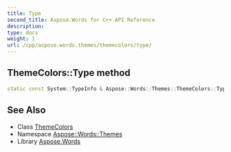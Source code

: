 ```yaml
---
title: Type
second_title: Aspose.Words for C++ API Reference
description: 
type: docs
weight: 1
url: /cpp/aspose.words.themes/themecolors/type/
---
```

## ThemeColors::Type method




```cpp
static const System::TypeInfo & Aspose::Words::Themes::ThemeColors::Type()
```

## See Also

* Class [ThemeColors](../)
* Namespace [Aspose::Words::Themes](../../)
* Library [Aspose.Words](../../../)
